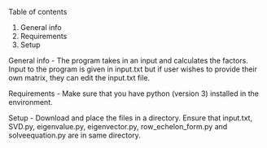 Table of contents

1. General info
2. Requirements
3. Setup


General info - 
The program takes in an input and calculates the factors.
Input to the program is given in input.txt but if user wishes to provide their own matrix, they can edit the input.txt file.

Requirements - 
Make sure that you have python (version 3) installed in the environment.

Setup - 
Download and place the files in a directory. Ensure that input.txt, SVD.py, eigenvalue.py, eigenvector.py, row_echelon_form.py and solveequation.py are in same directory. 

